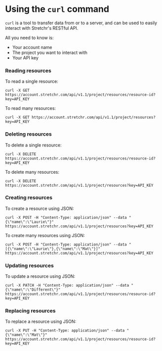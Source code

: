 # Using the `curl` command

`curl` is a tool to transfer data from or to a server, and can be used to easily interact with Stretchr's RESTful API.

All you need to know is:

  * Your account name
  * The project you want to interact with
  * Your API key

### Reading resources

To read a single resource:

```
curl -X GET https://account.stretchr.com/api/v1.1/project/resources/resource-id?key=API_KEY
```

To read many resources:

```
curl -X GET https://account.stretchr.com/api/v1.1/project/resources?key=API_KEY
```

### Deleting resources

To delete a single resource:

```
curl -X DELETE https://account.stretchr.com/api/v1.1/project/resources/resource-id?key=API_KEY
```

To delete many resources:

```
curl -X DELETE https://account.stretchr.com/api/v1.1/project/resources?key=API_KEY
```

### Creating resources

To create a resource using JSON:

```
curl -X POST -H "Content-Type: application/json" --data "{\"name\":\"Laurie\"}" https://account.stretchr.com/api/v1.1/project/resources?key=API_KEY
```

To create many resources using JSON:

```
curl -X POST -H "Content-Type: application/json" --data "[{\"name\":\"Laurie\"},{\"name\":\"Mat\"}]" https://account.stretchr.com/api/v1.1/project/resources?key=API_KEY
```

### Updating resources

To update a resource using JSON:

```
curl -X PATCH -H "Content-Type: application/json" --data "{\"name\":\"Different\"}" https://account.stretchr.com/api/v1.1/project/resources/resource-id?key=API_KEY
```

### Replacing resources

To replace a resource using JSON:

```
curl -X PUT -H "Content-Type: application/json" --data "{\"name\":\"Mat\"}" https://account.stretchr.com/api/v1.1/project/resources/resource-id?key=API_KEY
```